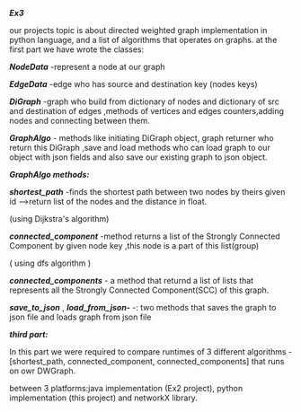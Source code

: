 ***Ex3***

our projects topic is about directed weighted graph implementation in python language, and a list of algorithms that operates on graphs.
at the first part we have wrote the classes:

***NodeData*** -represent a node at our graph

***EdgeData*** -edge who has source and destination key (nodes keys)

***DiGraph***  -graph who build from dictionary of nodes and dictionary of src and destination of edges ,methods of vertices and edges counters,adding nodes and 
connecting between them.

***GraphAlgo*** -  methods like initiating DiGraph object, graph returner who return this DiGraph ,save and load methods who can load graph to our object with json fields and also save our existing graph to json object.

***GraphAlgo methods:***

***shortest_path*** -finds the shortest path between two nodes by theirs given id -->return list of the nodes and the distance in float.

(using Dijkstra's algorithm)

***connected_component*** -method returns a list of the Strongly Connected Component by given node key ,this node is a part of this list(group)

( using dfs algorithm )

***connected_components*** - a method that returnd a list of lists that represents all the Strongly Connected Component(SCC) of this graph.

***save_to_json*** , ***load_from_json-*** -: two methods that saves the graph to json file and loads graph from json file




***third part:***

In this part we were required to compare runtimes of 3 different algorithms -[shortest_path, connected_component, connected_components] that runs on owr DWGraph.

between 3 platforms:java implementation (Ex2 project), python implementation (this project) and networkX library. 


